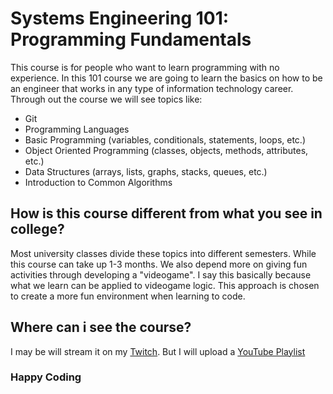 # Systems Engineering 101: Programming Fundamentals

This course is for people who want to learn programming with no experience. In this 101 course we are going to learn the basics on how to be an engineer that works in any type of information technology career. Through out the course we will see topics like:

- Git
- Programming Languages
- Basic Programming (variables, conditionals, statements, loops, etc.)
- Object Oriented Programming (classes, objects, methods, attributes, etc.)
- Data Structures (arrays, lists, graphs, stacks, queues, etc.)
- Introduction to Common Algorithms

## How is this course different from what you see in college?

Most university classes divide these topics into different semesters. While this course can take up 1-3 months. We also depend more on giving fun activities through developing a "videogame". I say this basically because what we learn can be applied to videogame logic. This approach is chosen to create a more fun environment when learning to code.

## Where can i see the course?

I may be will stream it on my [Twitch](https://www.twitch.tv/the_unfactoring_guru). But I will upload a [YouTube Playlist](https://www.youtube.com)

### Happy Coding
